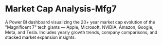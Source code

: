 # Market Cap Analysis-Mfg7
A Power BI dashboard visualizing the 20+ year market cap evolution of the "Magnificent 7" tech giants — Apple, Microsoft, NVIDIA, Amazon, Google, Meta, and Tesla. Includes yearly growth trends, company comparisons, and stacked market expansion insights.
